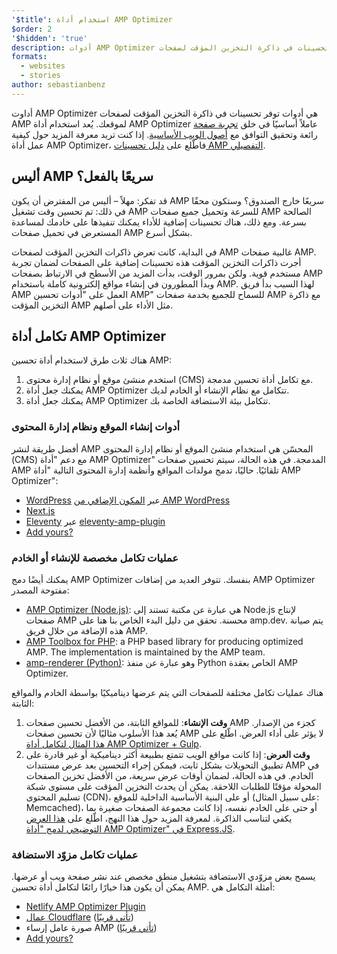 ```yaml
---
'$title': استخدام أداة AMP Optimizer
$order: 2
'$hidden': 'true'
description: أدوات AMP Optimizer هي أدوات توفر تحسينات في ذاكرة التخزين المؤقت لصفحات AMP لموقعك. يُعد استخدام أداة AMP Optimizer أمرًا أساسيًا لإنشاء تجربة رائعة للصفحة وتحقيق الامتثال "لأصول الويب الأساسية". يوضح هذا الدليل كيفية استخدام أداة AMP Optimizer على أفضل وجه لتحسين صفحات AMP.
formats:
  - websites
  - stories
author: sebastianbenz
---
```


أداوت AMP Optimizer هي أدوات توفر تحسينات في ذاكرة التخزين المؤقت لصفحات AMP لموقعك. يُعد استخدام أداة AMP Optimizer عاملاً أساسيًا في خلق [تجربة صفحة](https://developers.google.com/search/docs/guides/page-experience) رائعة وتحقيق التوافق مع [أصول الويب الأساسية](https://web.dev/vitals/). إذا كنت تريد معرفة المزيد حول كيفية عمل أداة AMP Optimizer، فاطّلع على [دليل تحسينات AMP التفصيلي](explainer.md).

## أليس AMP سريعًا بالفعل؟

قد تفكر: مهلاً – أليس من المفترض أن يكون AMP سريعًا خارج الصندوق؟ وستكون محقًا في ذلك: تم تحسين وقت تشغيل AMP للسرعة وتحميل جميع صفحات AMP الصالحة بسرعة. ومع ذلك، هناك تحسينات إضافية للأداء يمكنك تنفيذها على خادمك لمساعدة المستعرض في تحميل صفحات AMP بشكل أسرع.

في البداية، كانت تعرض ذاكرات التخزين المؤقت لصفحات AMP غالبية صفحات AMP. أجرت ذاكرات التخزين المؤقت هذه تحسينات إضافية على الصفحات لضمان تجربة مستخدم قوية. ولكن بمرور الوقت، بدأت المزيد من الأسطح في الارتباط بصفحات AMP وبدأ المطورون في إنشاء مواقع إلكترونية كاملة باستخدام AMP. لهذا السبب بدأ فريق AMP العمل على "أدوات تحسين AMP" للسماح للجميع بخدمة صفحات AMP مع ذاكرة التخزين المؤقت AMP مثل الأداء على أصلهم.

## تكامل أداة AMP Optimizer

هناك ثلاث طرق لاستخدام أداة تحسين AMP:

1. استخدم منشئ موقع أو نظام إدارة محتوى (CMS) مع تكامل أداة تحسين مدمجة.
2. يمكنك جعل أداة AMP Optimizer تتكامل مع نظام الإنشاء أو الخادم لديك.
3. يمكنك جعل أداة AMP Optimizer تتكامل بيئة الاستضافة الخاصة بك.

### أدوات إنشاء الموقع ونظام إدارة المحتوى

أفضل طريقة لنشر AMP المحسّن هي استخدام منشئ الموقع أو نظام إدارة المحتوى (CMS) مع دعم "أداة AMP Optimizer" المدمجة. في هذه الحالة، سيتم تحسين صفحات AMP تلقائيًا. حاليًا، تدمج مولدات المواقع وأنظمة إدارة المحتوى التالية "أداة AMP Optimizer":

- [WordPress](https://wordpress.org/) عبر [المكون الإضافي من AMP WordPress](https://wordpress.org/plugins/amp/)
- [Next.js](https://nextjs.org/docs/api-reference/next/amp)
- [Eleventy](https://www.11ty.dev/) عبر [eleventy-amp-plugin](https://blog.amp.dev/2020/07/28/introducing-the-eleventy-amp-plugin/)
- [Add yours?](https://github.com/ampproject/amp.dev/issues/new?assignees=&labels=Category%3A+Content%2C+Status%3A+Pending+Triage&template=content.md&title=)

### عمليات تكامل مخصصة للإنشاء أو الخادم

يمكنك أيضًا دمج AMP Optimizer بنفسك. تتوفر العديد من إضافات AMP Optimizer مفتوحة المصدر:

- [AMP Optimizer (Node.js)](node-amp-optimizer.md): هي عبارة عن مكتبة تستند إلى Node.js لإنتاج صفحات AMP محسنة. تحقق من دليل البدء الخاص بنا هنا على amp.dev. يتم صيانة هذه الإضافة من خلال فريق AMP.
- [AMP Toolbox for PHP](https://github.com/ampproject/amp-toolbox-php): a PHP based library for producing optimized AMP. The implementation is maintained by the AMP team.
- [amp-renderer (Python)](https://github.com/chasefinch/amp-renderer): وهو عبارة عن منفذ Python الخاص بعقدة AMP Optimizer.

هناك عمليات تكامل مختلفة للصفحات التي يتم عرضها ديناميكيًا بواسطة الخادم والمواقع الثابتة:

1. **وقت الإنشاء**: للمواقع الثابتة، من الأفضل تحسين صفحات AMP كجزء من الإصدار. يُعد هذا الأسلوب مثاليًا لأن تحسين صفحات AMP لا يؤثر على أداء العرض. اطّلع على [ ](https://github.com/ampproject/amp-toolbox/tree/main/packages/optimizer/demo/gulp)[هذا المثال لتكامل أداة AMP Optimizer + Gulp](https://github.com/ampproject/amp-toolbox/tree/main/packages/optimizer/demo/gulp).
2. **وقت العرض**: إذا كانت مواقع الويب تتمتع بطبيعة أكثر ديناميكية أو غير قادرة على تطبيق التحويلات بشكل ثابت، فيمكن إجراء التحسين بعد عرض مستندات AMP في الخادم. في هذه الحالة، لضمان أوقات عرض سريعة، من الأفضل تخزين الصفحات المحولة مؤقتًا للطلبات اللاحقة. يمكن أن يحدث التخزين المؤقت على مستوى شبكة تسليم المحتوى (CDN)، أو على البنية الأساسية الداخلية للموقع (على سبيل المثال: Memcached)، أو حتى على الخادم نفسه، إذا كانت مجموعة الصفحات صغيرة بما يكفي لتناسب الذاكرة. لمعرفة المزيد حول هذا النهج، اطّلع على [هذا العرض التوضيحي لدمج "أداة AMP Optimizer" في Express.JS](https://github.com/ampproject/amp-toolbox/tree/main/packages/optimizer/demo/express).

### عمليات تكامل مزوّد الاستضافة

يسمح بعض مزوّدي الاستضافة بتشغيل منطق مخصص عند نشر صفحة ويب أو عرضها. يمكن أن يكون هذا خيارًا رائعًا لتكامل أداة تحسين AMP. أمثلة التكامل هي:

- [Netlify AMP Optimizer Plugin](https://github.com/martinbean/netlify-plugin-amp-server-side-rendering#amp-server-side-rendering-netlify-plugin)
- [عمال Cloudflare](https://workers.cloudflare.com/) ([تأتي قريبًا](https://github.com/ampproject/amp-toolbox/issues/878))
- صورة عامل إرساء AMP ([تأتي قريبًا](https://github.com/ampproject/amp-toolbox/issues/879))
- [Add yours?](https://github.com/ampproject/amp.dev/issues/new?assignees=&labels=Category%3A+Content%2C+Status%3A+Pending+Triage&template=content.md&title=)
